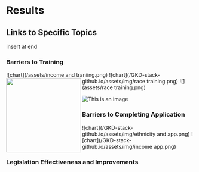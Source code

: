 # Results 

## Links to Specific Topics
insert at end 

### Barriers to Training
![chart](/assets/income and traniing.png)
![chart](/GKD-stack-github.io/assets/img/race training.png)
<img align="left" src="images/assets/race training.png" width=200 > ![](assets/race training.png)

![This is an image](https://myoctocat.com/assets/images/base-octocat.svg)

### Barriers to Completing Application
![chart](/GKD-stack-github.io/assets/img/ethnicity and app.png)
![chart](/GKD-stack-github.io/assets/img/income app.png)

### Legislation Effectiveness and Improvements

